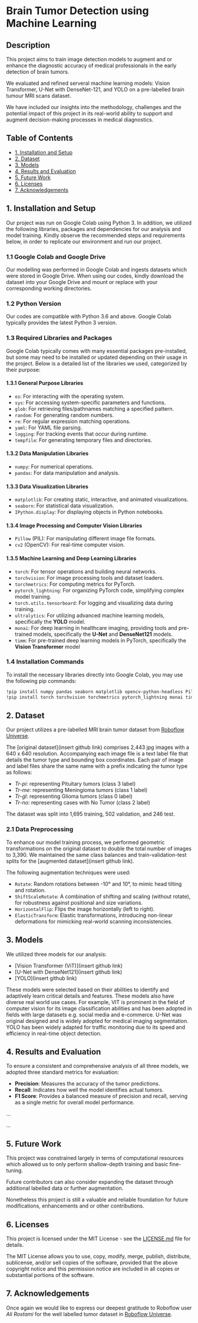 # Brain Tumor Detection using Machine Learning

## Description
This project aims to train image detection models to augment and or enhance the diagnostic accuracy of medical professionals in the early detection of brain tumors.

We evaluated and refined serveral machine learning models: Vision Transformer, U-Net with DenseNet-121, and
YOLO on a pre-labelled brain tumour MRI
scans dataset. 

We have included our insights into the methodology, challenges and the potential impact of this project in its real-world ability to support and augment decision-making processes in medical diagnostics.

## Table of Contents
- [1. Installation and Setup](#1-installation-and-setup)
- [2. Dataset](#2-dataset)
- [3. Models](#3-models)
- [4. Results and Evaluation](#4-results-and-evaluation)
- [5. Future Work](#5-future-work)
- [6. Licenses](#6-licenses)
- [7. Acknowledgements](#7-acknowledgements)

## 1. Installation and Setup
Our project was run on Google Colab using Python 3. In addition, we utilized the following libraries, packages and dependencies for our analysis and model training. Kindly observe the recommended steps and requirements below, in order to replicate our environment and run our project.

### 1.1 Google Colab and Google Drive
Our modelling was performed in Google Colab and ingests datasets which were stored in Google Drive. When using our codes, kindly download the dataset into your Google Drive and mount or replace with your corresponding working directories.

### 1.2 Python Version
Our codes are compatible with Python 3.6 and above. Google Colab typically provides the latest Python 3 version. 

### 1.3 Required Libraries and Packages
Google Colab typically comes with many essential packages pre-installed, but some may need to be installed or updated depending on their usage in the project. Below is a detailed list of the libraries we used, categorized by their purpose:

#### 1.3.1 General Purpose Libraries
- `os`: For interacting with the operating system.
- `sys`: For accessing system-specific parameters and functions.
- `glob`: For retrieving files/pathnames matching a specified pattern.
- `random`: For generating random numbers.
- `re`: For regular expression matching operations.
- `yaml`: For YAML file parsing.
- `logging`: For tracking events that occur during runtime.
- `tempfile`: For generating temporary files and directories.

#### 1.3.2 Data Manipulation Libraries
- `numpy`: For numerical operations.
- `pandas`: For data manipulation and analysis.

#### 1.3.3 Data Visualization Libraries
- `matplotlib`: For creating static, interactive, and animated visualizations.
- `seaborn`: For statistical data visualization.
- `IPython.display`: For displaying objects in Python notebooks.

#### 1.3.4 Image Processing and Computer Vision Libraries
- `Pillow` (PIL): For manipulating different image file formats.
- `cv2` (OpenCV): For real-time computer vision.

#### 1.3.5 Machine Learning and Deep Learning Libraries
- `torch`: For tensor operations and building neural networks.
- `torchvision`: For image processing tools and dataset loaders.
- `torchmetrics`: For computing metrics for PyTorch.
- `pytorch_lightning`: For organizing PyTorch code, simplifying complex model training.
- `torch.utils.tensorboard`: For logging and visualizing data during training.
- `ultralytics`: For utilizing advanced machine learning models, specifically the **YOLO** model.
- `monai`: For deep learning in healthcare imaging, providing tools and pre-trained models, specifically the **U-Net** and **DenseNet121** models.
- `timm`: For pre-trained deep learning models in PyTorch, specifically the **Vision Transformer** model

### 1.4 Installation Commands
To install the necessary libraries directly into Google Colab, you may use the following pip commands:

```bash
!pip install numpy pandas seaborn matplotlib opencv-python-headless Pillow PyYAML ultralytics
!pip install torch torchvision torchmetrics pytorch_lightning monai timm
```

## 2. Dataset
Our project utilizes a pre-labelled MRI brain tumor dataset from [Roboflow Universe](https://universe.roboflow.com/ali-rostami/labeled-mri-brain-tumor-dataset). 

The [original dataset](insert github link) comprises 2,443 jpg images with a 640 x 640 resolution. Accompanying each image file is a text label file that details the tumor type and bounding box coordinates. Each pair of image and label files share the same name with a prefix indicating the tumor type as follows:
- *Tr-pi*: representing Pituitary tumors (class 3 label) 
- *Tr-me*: representing Meningioma tumors (class 1 label)
- *Tr-gl*: representing Glioma tumors (class 0 label)
- *Tr-no*: representing cases with No Tumor (class 2 label)

The dataset was split into 1,695 training, 502 validation, and 246 test. 

### 2.1 Data Preprocessing
To enhance our model training process, we performed geometric transformations on the original dataset to double the total number of images to 3,390. We maintained the same class balances and train-validation-test splits for the [augmented dataset](insert github link).

The following augmentation techniques were used:
- `Rotate`: Random rotations between -10° and 10°, to
mimic head tilting and rotation.
- `ShiftScaleRotate`: A combination of shifting and scaling (without rotate), for robustness against positional and size variations.
- `HorizontalFlip`: Flips the image horizontally (left to right).
- `ElasticTransform`: Elastic transformations, introducing non-linear deformations for mimicking real-world scanning inconsistencies.

## 3. Models
We utilized three models for our analysis:
- [Vision Transformer (ViT)](insert github link)
- [U-Net with DenseNet121](insert github link)
- [YOLO](insert github link)

These models were selected based on their abilities to identify and adaptively learn critical details and features. These models also have diverse real world use cases. For example, VIT is prominent in the field of computer vision for its image classification abilities and has been adopted in fields with large datasets e.g. social media and e-commerce. U-Net was original designed and is widely adopted for medical imaging segmentation. YOLO has been widely adapted for traffic monitoring due to its speed and efficiency in real-time object detection.  

## 4. Results and Evaluation
To ensure a consistent and comprehensive analysis of all three models, we adopted three standard metrics for evaluation:
- **Precision**: Measures the accuracy of the tumor predictions.
- **Recall**: Indicates how well the model identifies actual tumors.
- **F1 Score**: Provides a balanced measure of precision and recall, serving as a single metric for overall model performance.


...

...

## 5. Future Work
This project was constrained largely in terms of computational resources which allowed us to only perform shallow-depth training and basic fine-tuning.

Future contributors can also consider expanding the dataset through additional labelled data or further augmentation.

Nonetheless this project is still a valuable and reliable foundation for future modifications, enhancements and or other contributions.

## 6. Licenses
This project is licensed under the MIT License - see the [LICENSE.md](LICENSE) file for details.

The MIT License allows you to use, copy, modify, merge, publish, distribute, sublicense, and/or sell copies of the software, provided that the above copyright notice and this permission notice are included in all copies or substantial portions of the software.

## 7. Acknowledgements
Once again we would like to express our deepest gratitude to Roboflow user *Ali Rostami* for the well labelled tumor dataset in [Roboflow Universe](https://universe.roboflow.com/ali-rostami/labeled-mri-brain-tumor-dataset). 

